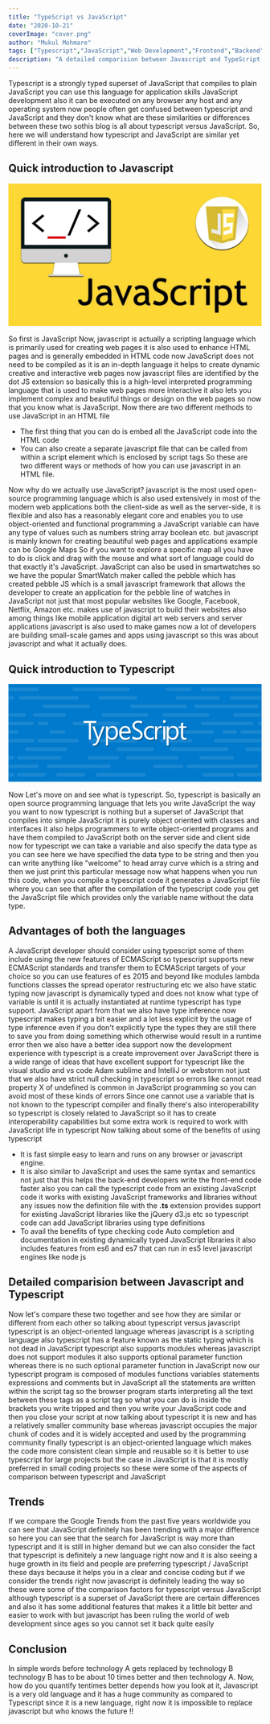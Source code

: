```yaml
---
title: "TypeScript vs JavaScript"
date: "2020-10-21"
coverImage: "cover.png"
author: "Mukul Mohmare"
tags: ["Typescript","JavaScript","Web Development","Frontend","Backend"]
description: "A detailed comparision between Javascript and TypeScript, we will discuss if typescript can replace javascript or not"
---
```


Typescript is a strongly typed superset of JavaScript that compiles to plain JavaScript you can use this language for 
application skills JavaScript development also it can be executed on any browser any host and any operating system now 
people often get confused between typescript and JavaScript and they don't know what are these similarities or differences 
between these two sothis blog is all about typescript versus JavaScript. So, here we will understand how typescript and 
JavaScript are similar yet different in their own ways. 
## Quick introduction to Javascript
![](JavaScript.jpg)

So first is JavaScript Now, javascript is actually a scripting language which is primarily used for creating web pages it is 
also used to enhance HTML pages and is generally embedded in HTML code now JavaScript does not need to be compiled as it is 
an in-depth language it helps to create dynamic creative and interactive web pages now javascript files are identified by the 
dot JS extension so basically this is a high-level interpreted programming language that is used to make web pages more interactive 
it also lets you implement complex and beautiful things or design on the web pages so now that you know what is JavaScript. 
Now there are two different methods to use JavaScript in an HTML file 
- The first thing that you can do is embed all the JavaScript code into the HTML code  
- You can also create a separate javascript file that can be called from within a script element which is enclosed by script tags 
So these are two different ways or methods of how you can use javascript in an HTML file.

Now why do we actually use JavaScript? javascript is the most used open-source programming language which is also used extensively 
in most of the modern web applications both the client-side as well as the server-side, it is flexible and also has a reasonably elegant 
core and enables you to use object-oriented and functional programming a JavaScript variable can have any type of values such as numbers 
string array boolean etc. but javascript is mainly known for creating beautiful web pages and applications example can be Google Maps 
So if you want to explore a specific map all you have to do is click and drag with the mouse and what sort of language could do that exactly 
it's JavaScript. JavaScript can also be used in smartwatches so we have the popular SmartWatch maker called the pebble which has created 
pebble JS which is a small javascript framework that allows the developer to create an application for the pebble line of watches in JavaScript 
not just that most popular websites like Google, Facebook, Netflix, Amazon etc. makes use of javascript to build their websites also among things 
like mobile application digital art web servers and server applications javascript is also used to make games now a lot of developers are building 
small-scale games and apps using javascript so this was about javascript and what it actually does. 
## Quick introduction to Typescript
![](typescript.png)

Now Let's move on and see what is typescript. So, typescript is basically an open source programming language that lets you write JavaScript 
the way you want to now typescript is nothing but a superset of JavaScript that compiles into simple JavaScript it is purely object oriented 
with classes and interfaces it also helps programmers to write object-oriented programs and have them compiled to JavaScript both on the server 
side and client side now for typescript we can take a variable and also specify the data type as you can see here we have specified the data 
type to be string and then you can write anything like "welcome" to head array curve which is a string and then we just print this particular 
message now what happens when you run this code, when you compile a typescript code it generates a JavaScript file where you can see that 
after the compilation of the typescript code you get the JavaScript file which provides only the variable name without the data type.
## Advantages of both the languages
A JavaScript developer should consider using typescript some of them include using the new features of ECMAScript so typescript supports new 
ECMAScript standards and transfer them to ECMAScript targets of your choice so you can use features of es 2015 and beyond like modules lambda 
functions classes the spread operator restructuring etc we also have static typing now javascript is dynamically typed and does not know what 
type of variable is until it is actually instantiated at runtime typescript has type support.  JavaScript apart from that we also have type 
inference now typescript makes typing a bit easier and a lot less explicit by the usage of type inference even if you don't explicitly type 
the types they are still there to save you from doing something which otherwise would result in a runtime error then we also have a better idea 
support now the development experience with typescript is a create improvement over JavaScript there is a wide range of ideas that have excellent 
support for typescript like the visual studio and vs code Adam sublime and IntelliJ or webstorm not just that we also have strict null checking 
in typescript so errors like cannot read property X of undefined is common in JavaScript programming so you can avoid most of these kinds of errors 
Since one cannot use a variable that is not known to the typescript compiler and finally there's also interoperability so typescript is closely related 
to JavaScript so it has to create interoperability capabilities but some extra work is required to work with JavaScript life in typescript 
Now talking about some of the benefits of using typescript 
- It is fast simple easy to learn and runs on any browser or javascript engine. 
- It is also similar to JavaScript and uses the same syntax and semantics not just that this helps the back-end developers write the front-end code faster also you can call the typescript code from an existing JavaScript code it works with existing JavaScript frameworks and libraries without any issues now the definition file with the **.ts** extension provides support for existing JavaScript libraries like the jQuery d3.js etc so typescript code can add JavaScript libraries using type definitions 
- To avail the benefits of type checking code Auto completion and documentation in existing dynamically typed JavaScript libraries it also includes features from es6 and es7 that can run in es5 level javascript engines like node js 
## Detailed comparision between Javascript and Typescript
Now let's compare these two together and see how they are similar or different from each other so talking about typescript versus javascript typescript is an 
object-oriented language whereas javascript is a scripting language also typescript has a feature known as the static typing which is not dead in 
JavaScript typescript also supports modules whereas javascript does not support modules it also supports optional parameter function whereas there 
is no such optional parameter function in JavaScript now our typescript program is composed of modules functions variables statements expressions and 
comments but in JavaScript all the statements are written within the script tag so the browser program starts interpreting all the text between these 
tags as a script tag so what you can do is inside the brackets you write tripped and then you write your JavaScript code and then you close your script 
at now talking about typescript it is new and has a relatively smaller community base whereas javascript occupies the major chunk of codes and it is 
widely accepted and used by the programming community finally typescript is an object-oriented language which makes the code more consistent clean 
simple and reusable so it is better to use typescript for large projects but the case in JavaScript is that it is mostly preferred in small coding 
projects so these were some of the aspects of comparison between typescript and JavaScript 
## Trends
If we compare the Google Trends from the past five years worldwide you can see that JavaScript definitely has been trending with a major difference so here you can see that the search for JavaScript is way more than typescript and it is still in higher 
demand but we can also consider the fact that typescript is definitely a new language right now and it is also seeing a huge growth in its field and 
people are preferring typescript / JavaScript these days because it helps you in a clear and concise coding but if we consider the trends right now 
javascript is definitely leading the way so these were some of the comparison factors for typescript versus JavaScript although typescript is a 
superset of JavaScript there are certain differences and also it has some additional features that makes it a little bit better and easier to work 
with but javascript has been ruling the world of web development since ages so you cannot set it back quite easily
## Conclusion
In simple words before technology A gets replaced by technology B technology B has to be about 10 times better and then technology A. Now, how do you quantify tentimes
better depends how you look at it, Javascript is a very old language and it has a huge community as compared to Typescript since it is a new language,
right now it is impossible to replace javascript but who knows the future !!

